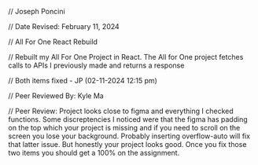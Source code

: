 // Joseph Poncini

// Date Revised: February 11, 2024

// All For One React Rebuild

// Rebuilt my All For One Project in React. The All for One project fetches calls to APIs I previously made and returns a response

// Both items fixed - JP (02-11-2024 12:15 pm) 

// Peer Reviewed By: Kyle Ma

// Peer Review: Project looks close to figma and everything I checked functions. Some discreptencies I noticed were that the figma has padding on the top which your project is missing and if you need to scroll on the screen you lose your background. Probably inserting overflow-auto will fix that latter issue. But honestly your project looks good. Once you fix those two items you should get a 100% on the assignment. 